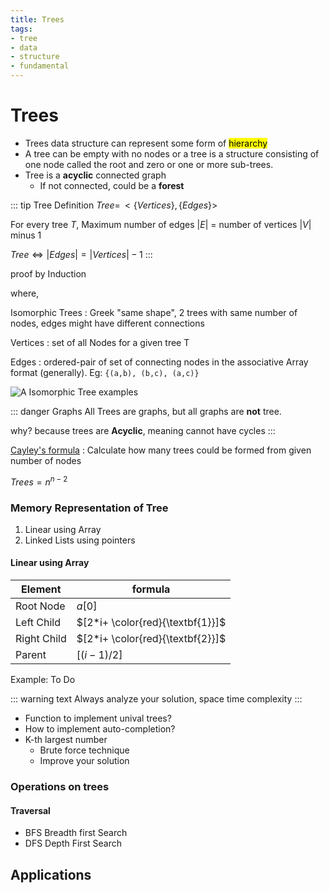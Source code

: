 ```yaml
---
title: Trees
tags:
- tree
- data
- structure
- fundamental
---
```


# Trees

<TagLinks />


* Trees data structure can represent some form of <mark>hierarchy</mark>
* A tree can be empty with no nodes or a tree is a structure consisting of one node called the root and zero or one or more sub-trees.
* Tree is a **acyclic** connected graph
  * If not connected, could be a **forest**

::: tip Tree Definition
$Tree = \, < \{ Vertices \}, \{ Edges \} >$

For every tree $T$, Maximum number of edges $|E|$ = number of vertices $|V|$ minus 1

$Tree \iff	|Edges| = |Vertices| - 1$
:::

proof by Induction

where,

Isomorphic Trees
: Greek "same shape", 2 trees with same number of nodes, edges might have different connections

Vertices
: set of all Nodes for a given tree T

Edges
: ordered-pair of set of connecting nodes in the associative Array format (generally).
Eg: `{(a,b), (b,c), (a,c)}`

![A Isomorphic Tree examples](/diagrams/isomorphicGraph.svg)

::: danger Graphs
All Trees are graphs, but all graphs are **not** tree.

why? because trees are **Acyclic**, meaning cannot have cycles
:::

[Cayley's formula](https://en.wikipedia.org/wiki/Cayley%27s_formula)
: Calculate how many trees could be formed from given number of nodes

$Trees = n^{n-2}$

### Memory Representation of Tree

1. Linear using Array
2. Linked Lists using pointers

#### Linear using Array

<span class="w3-text-red"></span>

Element | formula
--------|----------
Root Node | $a[0]$
Left Child | $[2*i+ \color{red}{\textbf{1}}]$
Right Child | $[2*i+ \color{red}{\textbf{2}}]$
Parent | $[(i-1)/2]$

Example: To Do


::: warning text
Always analyze your solution, space time complexity
:::


* Function to implement unival trees?
* How to implement auto-completion?
* K-th largest number
  * Brute force technique
  * Improve your solution

### Operations on trees

#### Traversal

* BFS Breadth first Search
* DFS Depth First Search


## Applications




<SimpleNewsletter/>
<Disqus />

[tree]: https://en.wikipedia.org/wiki/Tree_(data_structure)
[graph]: https://en.wikipedia.org/wiki/Graph_(abstract_data_type)